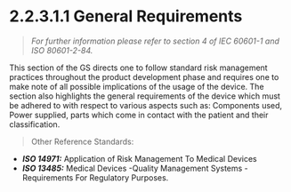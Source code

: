 # 2.2.3.1.1 General Requirements
>*For further information please refer to section 4 of IEC 60601-1 and ISO 80601-2-84.*

This section of the GS directs one to follow standard risk management practices throughout the product development phase and requires one to make note of all possible implications of the usage of the device. The section also highlights the general requirements of the device which must be adhered to with respect to various aspects such as: Components used, Power supplied, parts which come in contact with the patient and their classification.


> Other Reference Standards:
- ***ISO 14971:*** Application of Risk Management To Medical Devices
- ***ISO 13485:*** Medical Devices -Quality Management Systems - Requirements For Regulatory Purposes.
